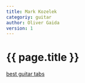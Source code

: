 ```yaml
---
title: Mark Kozelek
categoriy: guitar
author: Oliver Gaida
version: 1
---
```


# {{ page.title }}

[best guitar tabs](http://markkozelekguitartabs.blogspot.com)